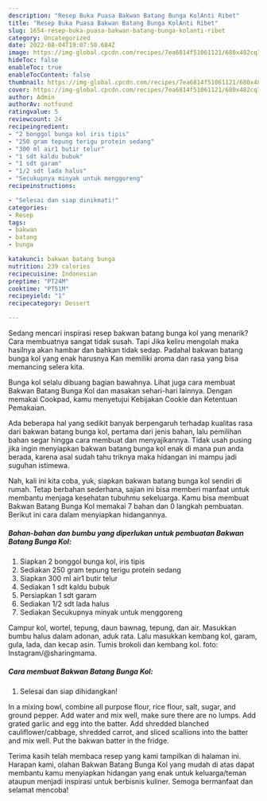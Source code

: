 ```yaml
---
description: "Resep Buka Puasa Bakwan Batang Bunga KolAnti Ribet"
title: "Resep Buka Puasa Bakwan Batang Bunga KolAnti Ribet"
slug: 1654-resep-buka-puasa-bakwan-batang-bunga-kolanti-ribet
category: Uncategorized
date: 2022-08-04T19:07:50.684Z
image: https://img-global.cpcdn.com/recipes/7ea6814f51061121/680x482cq70/bakwan-batang-bunga-kol-foto-resep-utama.jpg
hideToc: false
enableToc: true
enableTocContent: false
thumbnail: https://img-global.cpcdn.com/recipes/7ea6814f51061121/680x482cq70/bakwan-batang-bunga-kol-foto-resep-utama.jpg
cover: https://img-global.cpcdn.com/recipes/7ea6814f51061121/680x482cq70/bakwan-batang-bunga-kol-foto-resep-utama.jpg
author: Admin
authorAv: notfound
ratingvalue: 5
reviewcount: 24
recipeingredient:
- "2 bonggol bunga kol iris tipis"
- "250 gram tepung terigu protein sedang"
- "300 ml air1 butir telur"
- "1 sdt kaldu bubuk"
- "1 sdt garam"
- "1/2 sdt lada halus"
- "Secukupnya minyak untuk menggoreng"
recipeinstructions:

- "Selesai dan siap dinikmati!"
categories:
- Resep
tags:
- bakwan
- batang
- bunga

katakunci: bakwan batang bunga 
nutrition: 239 calories
recipecuisine: Indonesian
preptime: "PT24M"
cooktime: "PT51M"
recipeyield: "1"
recipecategory: Dessert

---
```



Sedang mencari inspirasi resep bakwan batang bunga kol yang menarik? Cara membuatnya sangat tidak susah. Tapi Jika keliru mengolah maka hasilnya akan hambar dan bahkan tidak sedap. Padahal bakwan batang bunga kol yang enak harusnya Kan memiliki aroma dan rasa yang bisa memancing selera kita.


Bunga kol selalu dibuang bagian bawahnya. Lihat juga cara membuat Bakwan Batang Bunga Kol dan masakan sehari-hari lainnya. Dengan memakai Cookpad, kamu menyetujui Kebijakan Cookie dan Ketentuan Pemakaian.

Ada beberapa hal yang sedikit banyak berpengaruh terhadap kualitas rasa dari bakwan batang bunga kol, pertama dari jenis bahan, lalu pemilihan bahan segar hingga cara membuat dan menyajikannya. Tidak usah pusing jika ingin menyiapkan bakwan batang bunga kol enak di mana pun anda berada, karena asal sudah tahu triknya maka hidangan ini mampu jadi suguhan istimewa.


Nah, kali ini kita coba, yuk, siapkan bakwan batang bunga kol sendiri di rumah. Tetap berbahan sederhana, sajian ini bisa memberi manfaat untuk membantu menjaga kesehatan tubuhmu sekeluarga. Kamu bisa membuat Bakwan Batang Bunga Kol memakai 7 bahan dan 0 langkah pembuatan. Berikut ini cara dalam menyiapkan hidangannya.

<!--inarticleads1-->

##### Bahan-bahan dan bumbu yang diperlukan untuk pembuatan Bakwan Batang Bunga Kol:

1. Siapkan 2 bonggol bunga kol, iris tipis
1. Sediakan 250 gram tepung terigu protein sedang
1. Siapkan 300 ml air1 butir telur
1. Sediakan 1 sdt kaldu bubuk
1. Persiapkan 1 sdt garam
1. Sediakan 1/2 sdt lada halus
1. Sediakan Secukupnya minyak untuk menggoreng


Campur kol, wortel, tepung, daun bawnag, tepung, dan air. Masukkan bumbu halus dalam adonan, aduk rata. Lalu masukkan kembang kol, garam, gula, lada, dan kecap asin. Tumis brokoli dan kembang kol. foto: Instagram/@sharingmama. 

<!--inarticleads2-->

##### Cara membuat Bakwan Batang Bunga Kol:


1. Selesai dan siap dihidangkan!

In a mixing bowl, combine all purpose flour, rice flour, salt, sugar, and ground pepper. Add water and mix well, make sure there are no lumps. Add grated garlic and egg into the batter. Add shredded blanched cauliflower/cabbage, shredded carrot, and sliced scallions into the batter and mix well. Put the bakwan batter in the fridge. 

Terima kasih telah membaca resep yang kami tampilkan di halaman ini. Harapan kami, olahan Bakwan Batang Bunga Kol yang mudah di atas dapat membantu kamu menyiapkan hidangan yang enak untuk keluarga/teman ataupun menjadi inspirasi untuk berbisnis kuliner. Semoga bermanfaat dan selamat mencoba!
